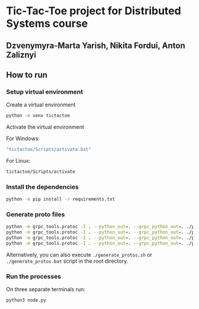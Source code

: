 # Tic-Tac-Toe project for Distributed Systems course

## Dzvenymyra-Marta Yarish, Nikita Fordui, Anton Zaliznyi

## How to run

### Setup virtual environment

Create a virtual environment

```bash
python -m venv tictactoe
```

Activate the virtual environment

For Windows:

```bash
"tictactoe/Scripts/activate.bat"
```

For Linux:

```bash
tictactoe/Scripts/activate
```

### Install the dependencies

```bash
python -m pip install -r requirements.txt
```

### Generate proto files

```bash
python -m grpc_tools.protoc -I . --python_out=. --grpc_python_out=. ./protos/share_id.proto
python -m grpc_tools.protoc -I . --python_out=. --grpc_python_out=. ./protos/share_leader_id.proto
python -m grpc_tools.protoc -I . --python_out=. --grpc_python_out=. ./protos/player.proto
python -m grpc_tools.protoc -I . --python_out=. --grpc_python_out=. ./protos/gamemaster.proto
```

Alternatively, you can also execute `./generate_protos.sh` or `./generate_protos.bat` 
script in the root directory.

### Run the processes 

On three separate terminals run:

```bash
python3 node.py
```
